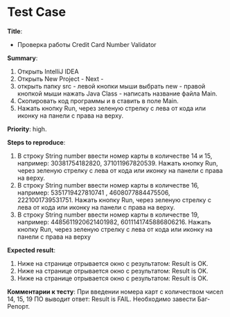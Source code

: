 # Test Case

**Title**:
* Проверка работы Credit Card Number Validator

**Summary**:
1. Открыть IntelliJ IDEA
1. Открыть New Project - Next -
1. открыть папку src - левой кнопки мыши выбрать new - правой кнопкой мыши нажать Java Class - написать название файла Main.
1. Скопировать код программы и в ставить в поле Main.
1. Нажать кнопку Run, через зеленую стрелку с лева от кода или иконку на панели с права на верху.


**Priority**: high.

**Steps to reproduce**:
1. В строку String number ввести номер карты в количестве 14 и 15, например: 30381754182820, 371011967820539.
Нажать кнопку Run, через зеленую стрелку с лева от кода или иконку на панели с права на верху.
1. В строку String number ввести номер карты в количестве 16, например: 5351719427810741 , 4608077884475506, 2221001739531751.
Нажать кнопку Run, через зеленую стрелку с лева от кода или иконку на панели с права на верху.
1. В строку String number ввести номер карты в количестве 19, например: 4485611920621401982, 6011141745886806216.
Нажать кнопку Run, через зеленую стрелку с лева от кода или иконку на панели с права на верху

**Expected result**:
1. Ниже на странице отрывается окно с результатом: Result is OK.
1. Ниже на странице отрывается окно с результатом: Result is OK.
1. Ниже на странице отрывается окно с результатом: Result is OK.

**Комментарии к тесту**: При введении номера карт с количеством чисел 14, 15, 19 ПО выводит ответ: Result is FAIL. Необходимо завести Баг-Репорт.
